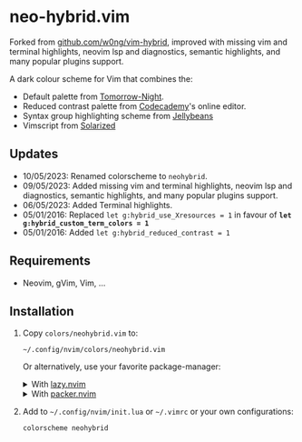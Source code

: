 # neo-hybrid.vim

Forked from [github.com/w0ng/vim-hybrid](https://github.com/w0ng/vim-hybrid),
improved with missing vim and terminal highlights, neovim lsp and diagnostics,
semantic highlights, and many popular plugins support.

A dark colour scheme for Vim that combines the:

- Default palette from [Tomorrow-Night](https://github.com/chriskempson/vim-tomorrow-theme).
- Reduced contrast palette from [Codecademy](https://www.codecademy.com)'s
  online editor.
- Syntax group highlighting scheme from [Jellybeans](https://github.com/nanotech/jellybeans.vim)
- Vimscript from [Solarized](https://github.com/altercation/vim-colors-solarized)

## Updates

- 10/05/2023: Renamed colorscheme to `neohybrid`.
- 09/05/2023: Added missing vim and terminal highlights, neovim lsp and diagnostics,
  semantic highlights, and many popular plugins support.
- 06/05/2023: Added Terminal highlights.
- 05/01/2016: Replaced `let g:hybrid_use_Xresources = 1` in favour of __`let
  g:hybrid_custom_term_colors = 1`__
- 05/01/2016: Added `let g:hybrid_reduced_contrast = 1`

## Requirements

- Neovim, gVim, Vim, …

## Installation

1. Copy `colors/neohybrid.vim` to:

   ```
   ~/.config/nvim/colors/neohybrid.vim
   ```

   Or alternatively, use your favorite package-manager:

   <details>
   <summary>With <a href="https://github.com/folke/lazy.nvim">lazy.nvim</a></summary>

   ```lua
   { 'rafi/neo-hybrid.vim', version = false, lazy = false },
   ```

   </details>

   <details>
   <summary>With <a href="https://github.com/wbthomason/packer.nvim">packer.nvim</a></summary>

   ```lua
   use { 'rafi/neo-hybrid.vim' }
   ```

   </details>

2. Add to `~/.config/nvim/init.lua` or `~/.vimrc` or your own configurations:

   ```vim
   colorscheme neohybrid
   ```
